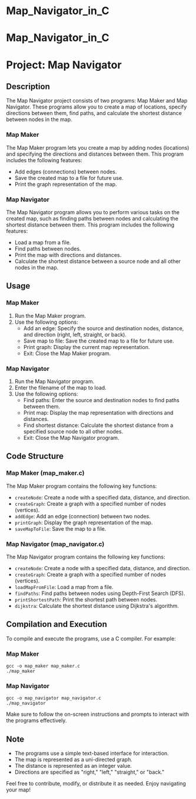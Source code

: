 # Map_Navigator_in_C
 
# Map_Navigator_in_C
 # Project: Map Navigator

## Description

The Map Navigator project consists of two programs: Map Maker and Map Navigator. These programs allow you to create a map of locations, specify directions between them, find paths, and calculate the shortest distance between nodes in the map.

### Map Maker

The Map Maker program lets you create a map by adding nodes (locations) and specifying the directions and distances between them. This program includes the following features:

- Add edges (connections) between nodes.
- Save the created map to a file for future use.
- Print the graph representation of the map.

### Map Navigator

The Map Navigator program allows you to perform various tasks on the created map, such as finding paths between nodes and calculating the shortest distance between them. This program includes the following features:

- Load a map from a file.
- Find paths between nodes.
- Print the map with directions and distances.
- Calculate the shortest distance between a source node and all other nodes in the map.

## Usage

### Map Maker

1. Run the Map Maker program.
2. Use the following options:
    - Add an edge: Specify the source and destination nodes, distance, and direction (right, left, straight, or back).
    - Save map to file: Save the created map to a file for future use.
    - Print graph: Display the current map representation.
    - Exit: Close the Map Maker program.

### Map Navigator

1. Run the Map Navigator program.
2. Enter the filename of the map to load.
3. Use the following options:
    - Find paths: Enter the source and destination nodes to find paths between them.
    - Print map: Display the map representation with directions and distances.
    - Find shortest distance: Calculate the shortest distance from a specified source node to all other nodes.
    - Exit: Close the Map Navigator program.

## Code Structure

### Map Maker (map_maker.c)

The Map Maker program contains the following key functions:

- `createNode`: Create a node with a specified data, distance, and direction.
- `createGraph`: Create a graph with a specified number of nodes (vertices).
- `addEdge`: Add an edge (connection) between two nodes.
- `printGraph`: Display the graph representation of the map.
- `saveMapToFile`: Save the map to a file.

### Map Navigator (map_navigator.c)

The Map Navigator program contains the following key functions:

- `createNode`: Create a node with a specified data, distance, and direction.
- `createGraph`: Create a graph with a specified number of nodes (vertices).
- `loadMapFromFile`: Load a map from a file.
- `findPaths`: Find paths between nodes using Depth-First Search (DFS).
- `printShortestPath`: Print the shortest path between nodes.
- `dijkstra`: Calculate the shortest distance using Dijkstra's algorithm.

## Compilation and Execution

To compile and execute the programs, use a C compiler. For example:

### Map Maker

```shell
gcc -o map_maker map_maker.c
./map_maker
```

### Map Navigator

```shell
gcc -o map_navigator map_navigator.c
./map_navigator
```

Make sure to follow the on-screen instructions and prompts to interact with the programs effectively.

## Note

- The programs use a simple text-based interface for interaction.
- The map is represented as a uni-directed graph.
- The distance is represented as an integer value.
- Directions are specified as "right," "left," "straight," or "back."


Feel free to contribute, modify, or distribute it as needed. Enjoy navigating your map!
